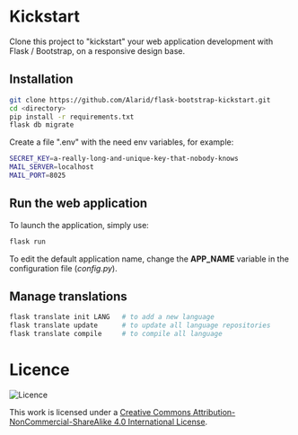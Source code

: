 # Kickstart

Clone this project to "kickstart" your web application development with Flask / Bootstrap, on a responsive design base.


## Installation
```sh
git clone https://github.com/Alarid/flask-bootstrap-kickstart.git
cd <directory>
pip install -r requirements.txt
flask db migrate
```

Create a file "<filename>.env" with the need env variables, for example:
```sh
SECRET_KEY=a-really-long-and-unique-key-that-nobody-knows
MAIL_SERVER=localhost
MAIL_PORT=8025
```


## Run the web application
To launch the application, simply use:
```sh
flask run
```
To edit the default application name, change the **APP_NAME** variable in the configuration file (*config.py*).


## Manage translations
```sh
flask translate init LANG   # to add a new language
flask translate update      # to update all language repositories
flask translate compile     # to compile all language
```

# Licence
![Licence](https://licensebuttons.net/l/by-nc-sa/4.0/88x31.png)

This work is licensed under a [Creative Commons Attribution-NonCommercial-ShareAlike 4.0 International License](https://creativecommons.org/licenses/by-nc-sa/4.0/).
